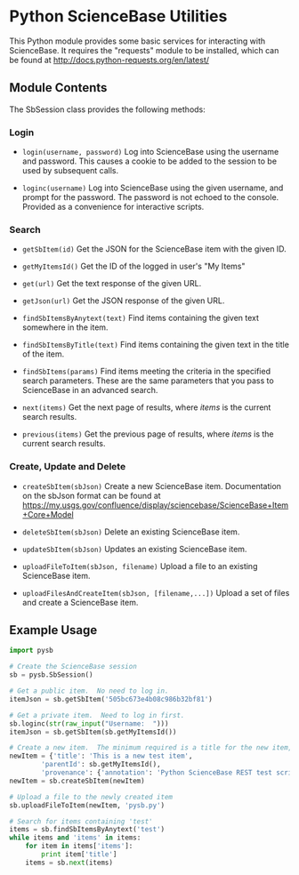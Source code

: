 Python ScienceBase Utilities
============================
This Python module provides some basic services for interacting with ScienceBase.  It requires the "requests"
module to be installed, which can be found at http://docs.python-requests.org/en/latest/

Module Contents
---------------
The SbSession class provides the following methods:

### Login
* `login(username, password)`
Log into ScienceBase using the username and password.  This causes a cookie to be added to the session
to be used by subsequent calls.

* `loginc(username)`
Log into ScienceBase using the given username, and prompt for the password.  The password is not
echoed to the console.  Provided as a convenience for interactive scripts.

### Search
* `getSbItem(id)`
Get the JSON for the ScienceBase item with the given ID.

* `getMyItemsId()`
Get the ID of the logged in user's "My Items"

* `get(url)`
Get the text response of the given URL.

* `getJson(url)`
Get the JSON response of the given URL.

* `findSbItemsByAnytext(text)`
Find items containing the given text somewhere in the item.

* `findSbItemsByTitle(text)`
Find items containing the given text in the title of the item.

* `findSbItems(params)`
Find items meeting the criteria in the specified search parameters.  These are the same parameters that you pass
to ScienceBase in an advanced search.

* `next(items)`
Get the next page of results, where *items* is the current search results.

* `previous(items)`
Get the previous page of results, where *items* is the current search results.

### Create, Update and Delete
* `createSbItem(sbJson)`
Create a new ScienceBase item.  Documentation on the sbJson format can be found at
https://my.usgs.gov/confluence/display/sciencebase/ScienceBase+Item+Core+Model

* `deleteSbItem(sbJson)`
Delete an existing ScienceBase item.

* `updateSbItem(sbJson)`
Updates an existing ScienceBase item.

* `uploadFileToItem(sbJson, filename)`
Upload a file to an existing ScienceBase item.

* `uploadFilesAndCreateItem(sbJson, [filename,...])`
Upload a set of files and create a ScienceBase item.

Example Usage
-------------

````python
import pysb

# Create the ScienceBase session
sb = pysb.SbSession()

# Get a public item.  No need to log in.
itemJson = sb.getSbItem('505bc673e4b08c986b32bf81')

# Get a private item.  Need to log in first.
sb.loginc(str(raw_input("Username:  ")))
itemJson = sb.getSbItem(sb.getMyItemsId())

# Create a new item.  The minimum required is a title for the new item, and the parent ID.
newItem = {'title': 'This is a new test item',
        'parentId': sb.getMyItemsId(),
        'provenance': {'annotation': 'Python ScienceBase REST test script'}}
newItem = sb.createSbItem(newItem)

# Upload a file to the newly created item
sb.uploadFileToItem(newItem, 'pysb.py')

# Search for items containing 'test'
items = sb.findSbItemsByAnytext('test')
while items and 'items' in items:
    for item in items['items']:
        print item['title']
    items = sb.next(items)
````
